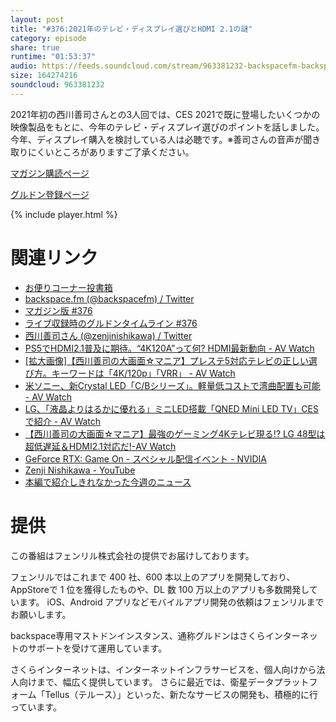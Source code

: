 ```yaml
---
layout: post
title: "#376:2021年のテレビ・ディスプレイ選びとHDMI 2.1の謎"
category: episode
share: true
runtime: "01:53:37"
audio: https://feeds.soundcloud.com/stream/963381232-backspacefm-backspacefm-376.mp3
size: 164274216
soundcloud: 963381232
---
```


2021年初の西川善司さんとの3人回では、CES 2021で既に登場したいくつかの映像製品をもとに、今年のテレビ・ディスプレイ選びのポイントを話しました。今年、ディスプレイ購入を検討している人は必聴です。※善司さんの音声が聞き取りにくいところがありますご了承ください。

[マガジン購読ページ](https://note.com/drikin/m/m55ec296b7655)

[グルドン登録ページ](https://mstdn.guru/invite/3WVHpSMr)

{% include player.html %}

# 関連リンク
* [お便りコーナー投書箱](https://forms.gle/NDBngfLwc3jKbLEJ6)
* [backspace.fm (@backspacefm) / Twitter](https://twitter.com/backspacefm)
* [マガジン版 #376](https://note.com/backspacefm/n/n45a4c80c4b04)
* [ライブ収録時のグルドンタイムライン #376](https://rbtnn.github.io/mstdn-picker/?instance=mstdn.guru&since_id=105523784439338293&max_id=105524259024623098)
* [西川善司さん (@zenjinishikawa) / Twitter](https://twitter.com/zenjinishikawa)
* [PS5でHDMI2.1普及に期待。“4K120A”って何? HDMI最新動向 - AV Watch](https://av.watch.impress.co.jp/docs/news/1298695.html)
* [[拡大画像]【西川善司の大画面☆マニア】プレステ5対応テレビの正しい選び方。キーワードは「4K/120p」「VRR」 - AV Watch](https://av.watch.impress.co.jp/img/avw/docs/1287/399/html/23.jpg.html)
* [米ソニー、新Crystal LED「C/Bシリーズ」。軽量低コストで湾曲配置も可能 - AV Watch](https://av.watch.impress.co.jp/docs/news/1298783.html)
* [LG、「液晶よりはるかに優れる」ミニLED搭載「QNED Mini LED TV」CESで紹介 - AV Watch](https://av.watch.impress.co.jp/docs/news/1298223.html)
* [【西川善司の大画面☆マニア】最強のゲーミング4Kテレビ現る!? LG 48型は超低遅延＆HDMI2.1対応だ!-AV Watch](https://av.watch.impress.co.jp/docs/series/dg/1298133.html)
* [GeForce RTX: Game On - スペシャル配信イベント - NVIDIA](https://www.nvidia.com/ja-jp/geforce/special-event/)
* [Zenji Nishikawa - YouTube](https://www.youtube.com/user/zenjinishikawaable)
* [本編で紹介しきれなかった今週のニュース](https://note.com/mazzo/n/nee7d5f7fdf8a)

# 提供

この番組はフェンリル株式会社の提供でお届けしております。

フェンリルではこれまで 400 社、600 本以上のアプリを開発しており、AppStoreで 1 位を獲得したものや、DL 数 100 万以上のアプリも多数開発しています。
iOS、Android アプリなどモバイルアプリ開発の依頼はフェンリルまでお願いします。

backspace専用マストドンインスタンス、通称グルドンはさくらインターネットのサポートを受けて運用しています。

さくらインターネットは、インターネットインフラサービスを、個人向けから法人向けまで、幅広く提供しています。
さらに最近では、衛星データプラットフォーム「Tellus（テルース）」といった、新たなサービスの開発も、積極的に行っています。
